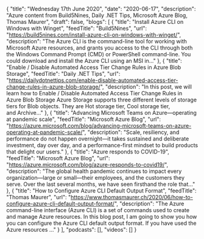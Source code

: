 {
  "title": "Wednesday 17th June 2020",
  "date": "2020-06-17",
  "description": "Azure content from Build5Nines, Daily .NET Tips, Microsoft Azure Blog, Thomas Maurer",
  "draft": false,
  "blogs": [
    {
      "title": "Install Azure CLI on Windows with Winget",
      "feedTitle": "Build5Nines",
      "url": "https://build5nines.com/install-azure-cli-on-windows-with-winget/",
      "description": "The Azure CLI is the command-line tool for working with Microsoft Azure resources, and grants you access to the CLI through both the Windows Command Prompt (CMD) or PowerShell command-line. You could download and install the Azure CLI using an MSI in..."
    },
    {
      "title": "Enable / Disable Automated Access Tier Change Rules in Azure Blob Storage",
      "feedTitle": "Daily .NET Tips",
      "url": "https://dailydotnettips.com/enable-disable-automated-access-tier-change-rules-in-azure-blob-storage/",
      "description": "In this post, we will learn how to Enable / Disable Automated Access Tier Change Rules in Azure Blob Storage Azure Storage supports three different levels of storage tiers for Blob objects. They are Hot storage tier, Cool storage tier, and Archive..."
    },
    {
      "title": "Advancing Microsoft Teams on Azure—operating at pandemic scale",
      "feedTitle": "Microsoft Azure Blog",
      "url": "https://azure.microsoft.com/blog/advancing-microsoft-teams-on-azure-operating-at-pandemic-scale/",
      "description": "Scale, resiliency, and performance do not happen overnight—it takes sustained and deliberate investment, day over day, and a performance-first mindset to build products that delight our users."
    },
    {
      "title": "Azure responds to COVID-19",
      "feedTitle": "Microsoft Azure Blog",
      "url": "https://azure.microsoft.com/blog/azure-responds-to-covid19/",
      "description": "The global health pandemic continues to impact every organization—large or small—their employees, and the customers they serve. Over the last several months, we have seen firsthand the role that…"
    },
    {
      "title": "How to Configure Azure CLI Default Output Format",
      "feedTitle": "Thomas Maurer",
      "url": "https://www.thomasmaurer.ch/2020/06/how-to-configure-azure-cli-default-output-format/",
      "description": "The Azure command-line interface (Azure CLI) is a set of commands used to create and manage Azure resources. In this blog post, I am going to show you how you can configure the Azure CLI default output format. If you have used the Azure resources ..."
    }
  ],
  "podcasts": [],
  "videos": []
}
